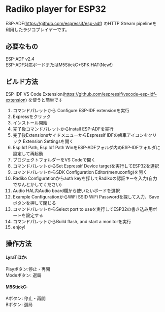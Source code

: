 # Radiko player for ESP32  
ESP-ADF(https://github.com/espressif/esp-adf) のHTTP Stream pipelineを利用したラジコプレイヤーです。  
## 必要なもの  
ESP-ADF v2.4  
ESP-ADF対応ボードまたはM5StickC+SPK HAT(New!)  
  
## ビルド方法  
ESP-IDF VS Code Extension(https://github.com/espressif/vscode-esp-idf-extension)  を使うと簡単です  
1. コマンドパレットから Configure ESP-IDF extensionを実行  
2. Expressをクリック  
3. インストール開始  
4. 完了後コマンドパレットからInstall ESP-ADFを実行  
5. 完了後ExtensionsサイドメニューからEspressif IDFの歯車アイコンをクリック Extension Settingsを開く
6. Esp Idf Path, Esp Idf Path WinをESP-ADFフォルダ内のESP-IDFフォルダに設定して再起動  
7. プロジェクトフォルダーをVS Codeで開く  
8. コマンドパレットからSet Espressif Device targetを実行してESP32を選択
9. コマンドパレットからSDK Configuration Editor(menuconfig)を開く 
10. Radiko Configurationからauth keyを探してRadikoの認証キーを入力(自力でなんとかしてください)  
12. Audio HAL内Audio board欄から使いたいボードを選択  
11. Example ConfigurationからWiFi SSID WiFi Passwordを探して入力、Saveボタンを押して閉じる
13. コマンドパレットからSelect port to useを実行してESP32の書き込み用ポートを設定する  
14. コマンドパレットからBuild flash, and start a monitorを実行
15. enjoy!  
  
## 操作方法  
#### LyraTほか:  
Playボタン:停止・再開  
Modeボタン: 選局  
  
#### M5StickC:  
Aボタン: 停止・再開  
Bボタン: 選局
